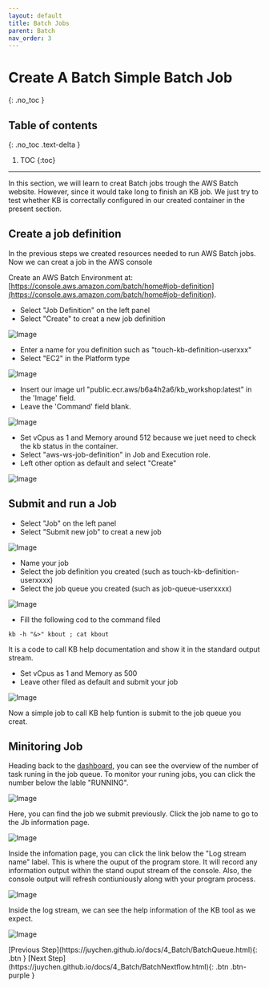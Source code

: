 ```yaml
---
layout: default
title: Batch Jobs
parent: Batch
nav_order: 3
---
```


# Create A Batch Simple Batch Job
{: .no_toc }

## Table of contents
{: .no_toc .text-delta }

1. TOC
{:toc}

---

In this section, we will learn to creat Batch jobs trough the AWS Batch website. However, since it would take long to finish an KB job. We just try to test whether KB is correctally configured in our created container in the present section.

## Create a job definition
In the previous steps we created resources needed to run AWS Batch jobs. Now we can creat a job in the AWS console

Create an AWS Batch Environment at: [https://console.aws.amazon.com/batch/home#job-definition](https://console.aws.amazon.com/batch/home#job-definition). 

- Select "Job Definition" on the left panel
- Select "Create" to creat a new job definition

![Image](../../src/img/Batch/Batch-job1.jpg)

- Enter a name for you definition such as "touch-kb-definition-userxxx"
- Select "EC2" in the Platform type

![Image](../../src/img/Batch/Batch-job2.jpg)

- Insert our image url "public.ecr.aws/b6a4h2a6/kb_workshop:latest" in the 'Image' field.
- Leave the 'Command' field blank.

![Image](../../src/img/Batch/Batch-job3.jpg)

- Set vCpus as 1 and Memory around 512 because we juet need to check the kb status in the container.
- Select "aws-ws-job-definition" in Job and Execution role.
- Left other option as default and select "Create" 

![Image](../../src/img/Batch/Batch-job4.jpg)


## Submit and run a Job

- Select "Job" on the left panel
- Select "Submit new job" to creat a new job

![Image](../../src/img/Batch/Batch-job5.jpg)

- Name your job
- Select the job definition you created (such as touch-kb-definition-userxxxx)
- Select the job queue you created (such as job-queue-userxxxx)

![Image](../../src/img/Batch/Batch-job6.jpg)

- Fill the following cod to the command filed

```shell
kb -h "&>" kbout ; cat kbout
```
It is a code to call KB help documentation and show it in the standard output stream.

- Set vCpus as 1 and Memory as 500
- Leave other filed as default and submit your job

![Image](../../src/img/Batch/Batch-job7.jpg)

Now a simple job to call KB help funtion is submit to the job queue you creat.

## Minitoring Job

Heading back to the [dashboard](https://console.aws.amazon.com/batch/home#dashboard), you can see the overview of the number of task runing in the job queue. To monitor your runing jobs, you can click the number below the lable "RUNNING".

![Image](../../src/img/Batch/Batch-job8.jpg)

Here, you can find the job we submit previously. Click the job name to go to the Jb information page.

![Image](../../src/img/Batch/Batch-job9.jpg)

Inside the infomation page, you can click the link below the "Log stream name" label. This is where the ouput of the program store. It will record any information output within the stand ouput stream of the console. Also, the console output will refresh contiuniously along with your program process.

![Image](../../src/img/Batch/Batch-job10.jpg)

Inside the log stream, we can see the help information of the KB tool as we expect.

![Image](../../src/img/Batch/Batch-job11.jpg)


<div class="code-example" markdown="1">
[Previous Step](https://juychen.github.io/docs/4_Batch/BatchQueue.html){: .btn }
[Next Step](https://juychen.github.io/docs/4_Batch/BatchNextflow.html){: .btn .btn-purple }
</div>
